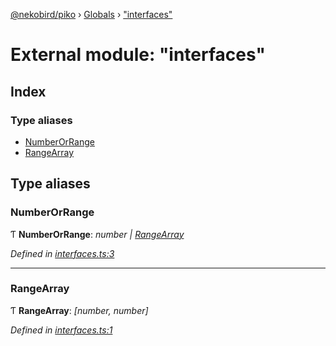 [@nekobird/piko](../README.md) › [Globals](../globals.md) › ["interfaces"](_interfaces_.md)

# External module: "interfaces"

## Index

### Type aliases

* [NumberOrRange](_interfaces_.md#numberorrange)
* [RangeArray](_interfaces_.md#rangearray)

## Type aliases

###  NumberOrRange

Ƭ **NumberOrRange**: *number | [RangeArray](_interfaces_.md#rangearray)*

*Defined in [interfaces.ts:3](https://github.com/nekobird/piko/blob/aa2d1f2/lib/interfaces.ts#L3)*

___

###  RangeArray

Ƭ **RangeArray**: *[number, number]*

*Defined in [interfaces.ts:1](https://github.com/nekobird/piko/blob/aa2d1f2/lib/interfaces.ts#L1)*
